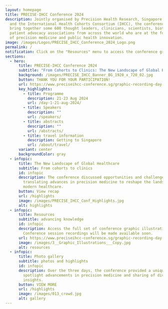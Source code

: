 ```yaml
---
layout: homepage
title: PRECISE-IHCC Conference 2024
description: Jointly organised by Precision Health Research, Singapore (PRECISE)
  and the International Health Cohorts Consortium (IHCC), the conference will
  bring together some 600 thought leaders, clinicians, scientists, biotechs, and
  patient advocacy associations from across the world who are at the forefront
  of precision medicine and public health innovation.
image: /images/Logos/PRECISE_IHCC_Conference_2024_Logo.png
permalink: /
notification: Click on the "Resources" menu to access the conference graphic recording.
sections:
  - hero:
      title: PRECISE-IHCC Conference 2024
      subtitle: "From Cohorts to Clinics: The New Landscape of Global Healthcare"
      background: /images/PRECISE_IHCC_Banner_BG_1920_x_720_02.jpg
      button: THANK YOU FOR YOUR PARTICIPATION!
      url: https://www.preciseihcc-conference.sg/graphic-recording-day-1/
      key_highlights:
        - title: Programme
          description: 21-23 Aug 2024
          url: /day-1-21-aug-2024/
        - title: Speakers
          description: ""
          url: /speakers/
        - title: abstracts
          description: ""
          url: /abstracts/
        - title: travel information
          description: Getting to Singapore
          url: /about/travel/
      variant: center
      backgroundColor: gray
  - infopic:
      title: The New Landscape of Global Healthcare
      subtitle: From cohorts to clinics
      id: infopic
      description: The conference discussed opportunities and challenges in
        translating advances in precision medicine to reshape the landscape of
        modern healthcare.
      button: View recap
      url: /highlights
      image: /images/PRECISE_IHCC_Conf_Highlights.jpg
      alt: highlights
  - infopic:
      title: Resources
      subtitle: advancing knowledge
      id: infopic
      description: Access the full set of conference graphic illustrations here.
        Conference session recordings will be made available soon.
      url: https://www.preciseihcc-conference.sg/graphic-recording-day-1/
      image: /images/3__Graphic_Illustrations___Copy.jpg
      alt: resources
  - infopic:
      title: Photo gallery
      subtitle: photos and highlights
      id: infopic
      description: Over the three days, the conference provided a unique platform to
        spotlight advancements in precision medicine and sharing of diverse
        insights.
      button: VIEW MORE
      url: /highlights
      image: /images/013_crowd.jpg
      alt: gallery
---
```

